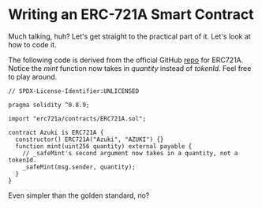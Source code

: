 # Writing an ERC-721A Smart Contract

Much talking, huh? Let's get straight to the practical part of it. Let's look at how to code it.

The following code is derived from the official GitHub [repo](https://github.com/chiru-labs/ERC721A/blob/main/contracts/ERC721A.sol) for ERC721A. Notice the _mint_ function now takes in _quantity_ instead of _tokenId._ Feel free to play around.

```reasonml
// SPDX-License-Identifier:UNLICENSED

pragma solidity ^0.8.9;

import "erc721a/contracts/ERC721A.sol";

contract Azuki is ERC721A {
  constructor() ERC721A("Azuki", "AZUKI") {}
  function mint(uint256 quantity) external payable {
    // _safeMint's second argument now takes in a quantity, not a tokenId.
    _safeMint(msg.sender, quantity);
  }
}
```

Even simpler than the golden standard, no?
